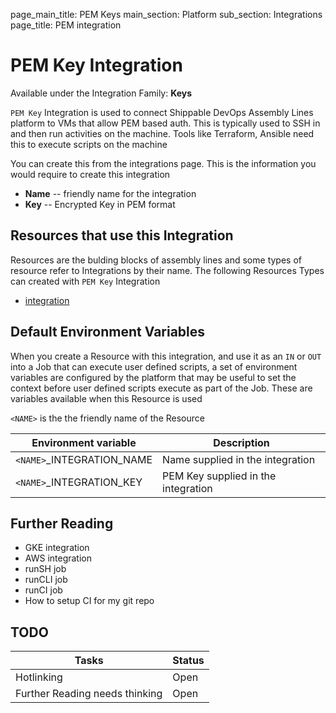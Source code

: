 page_main_title: PEM Keys
main_section: Platform
sub_section: Integrations
page_title: PEM integration

# PEM Key Integration

Available under the Integration Family: **Keys**

`PEM Key` Integration is used to connect Shippable DevOps Assembly Lines platform to VMs that allow PEM based auth. This is typically used to SSH in and then run activities on the machine. Tools like Terraform, Ansible need this to execute scripts on the machine

You can create this from the integrations page. This is the information you would require to create this integration

* **Name** -- friendly name for the integration
* **Key** -- Encrypted Key in PEM format

## Resources that use this Integration
Resources are the bulding blocks of assembly lines and some types of resource refer to Integrations by their name. The following Resources Types can created with `PEM Key` Integration 

* [integration]()

## Default Environment Variables
When you create a Resource with this integration, and use it as an `IN` or `OUT` into a Job that can execute user defined scripts, a set of environment variables are configured by the platform that may be useful to set the context before user defined scripts execute as part of the Job. These are variables available when this Resource is used

`<NAME>` is the the friendly name of the Resource

| Environment variable						| Description                         |
| ------------- 								|------------------------------------ |
| `<NAME>`\_INTEGRATION\_NAME   			| Name supplied in the integration |
| `<NAME>`\_INTEGRATION\_KEY				| PEM Key supplied in the integration |

## Further Reading
* GKE integration
* AWS integration
* runSH job
* runCLI job
* runCI job
* How to setup CI for my git repo

## TODO
| Tasks   |      Status    |
|----------|-------------|
| Hotlinking |  Open |
| Further Reading needs thinking|  Open |

